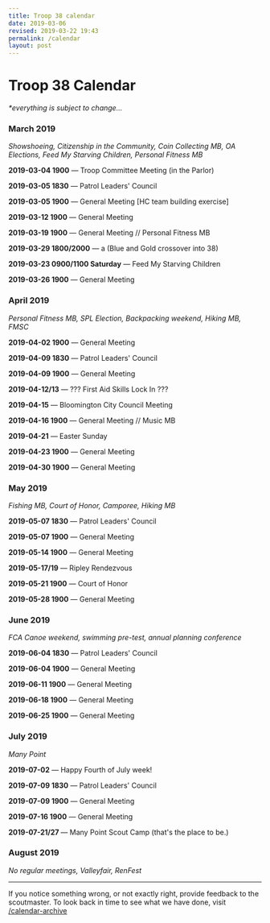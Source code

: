 ```yaml
---
title: Troop 38 calendar
date: 2019-03-06
revised: 2019-03-22 19:43 
permalink: /calendar
layout: post
---
```


# Troop 38 Calendar

<p><em>*everything is subject to change...</em></p>

<h3>March 2019</h3>
<p><em>Showshoeing, Citizenship in the Community, Coin Collecting MB, OA Elections, Feed My Starving Children, Personal Fitness MB</em></p>
<p><strong>2019-03-04 1900</strong> — Troop Committee Meeting (in the Parlor)</p>
<p><strong>2019-03-05 1830</strong> — Patrol Leaders' Council</p>
<p><strong>2019-03-05 1900</strong> — General Meeting [HC team building exercise]</p>
<p><strong>2019-03-12 1900</strong> — General Meeting</p>
<p><strong>2019-03-19 1900</strong> — General Meeting // Personal Fitness MB</p>
<p><strong>2019-03-29 1800/2000</strong> — a (Blue and Gold crossover into 38)</p>
   <!-- At Mount Olivet Church, 5025 Knox Avenue South. In the basement under the chapel in the fellowship hall. Pack 110 -->
<p><strong>2019-03-23 0900/1100 Saturday</strong> — Feed My Starving Children</p>
<p><strong>2019-03-26 1900</strong> — General Meeting</p>

<h3>April 2019</h3>
<p><em>Personal Fitness MB, SPL Election, Backpacking weekend, Hiking MB, FMSC</em></p>
<p><strong>2019-04-02 1900</strong> — General Meeting</p>
<p><strong>2019-04-09 1830</strong> — Patrol Leaders' Council</p>
<p><strong>2019-04-09 1900</strong> — General Meeting</p>
<p><strong>2019-04-12/13</strong> — ??? First Aid Skills Lock In ???</p>
<p><strong>2019-04-15</strong> — Bloomington City Council Meeting</p>
<p><strong>2019-04-16 1900</strong> — General Meeting // Music MB</p>
<p><strong>2019-04-21</strong>      — Easter Sunday</p>
<p><strong>2019-04-23 1900</strong> — General Meeting</p>
<p><strong>2019-04-30 1900</strong> — General Meeting</p>

<h3>May 2019</h3>
<p><em>Fishing MB, Court of Honor, Camporee, Hiking MB</em></p>
<p><strong>2019-05-07 1830</strong> — Patrol Leaders' Council</p>
<p><strong>2019-05-07 1900</strong> — General Meeting</p>
<p><strong>2019-05-14 1900</strong> — General Meeting</p>
<p><strong>2019-05-17/19</strong>   — Ripley Rendezvous</p>
<p><strong>2019-05-21 1900</strong> — Court of Honor</p>
<p><strong>2019-05-28 1900</strong> — General Meeting</p>

<h3>June 2019</h3>
<p><em>FCA Canoe weekend, swimming pre-test, annual planning conference</em></p>
<p><strong>2019-06-04 1830</strong> — Patrol Leaders' Council</p>
<p><strong>2019-06-04 1900</strong> — General Meeting</p>
<p><strong>2019-06-11 1900</strong> — General Meeting</p>
<p><strong>2019-06-18 1900</strong> — General Meeting</p>
<p><strong>2019-06-25 1900</strong> — General Meeting</p>

<h3>July 2019</h3>
<p><em>Many Point</em></p>
<p><strong>2019-07-02</strong> — Happy Fourth of July week!</p>
<p><strong>2019-07-09 1830</strong> — Patrol Leaders' Council</p>
<p><strong>2019-07-09 1900</strong> — General Meeting</p>
<p><strong>2019-07-16 1900</strong> — General Meeting</p>
<p><strong>2019-07-21/27  </strong> — Many Point Scout Camp (that's the place to be.)</p>

<h3>August 2019</h3>
<p><em>No regular meetings, Valleyfair, RenFest</em></p>

<hr>

<p>If you notice something wrong, or not exactly right, provide feedback to the scoutmaster. To look back in time to see what we have done, visit <a href="/calendar-archive">/calendar-archive</a></p>
